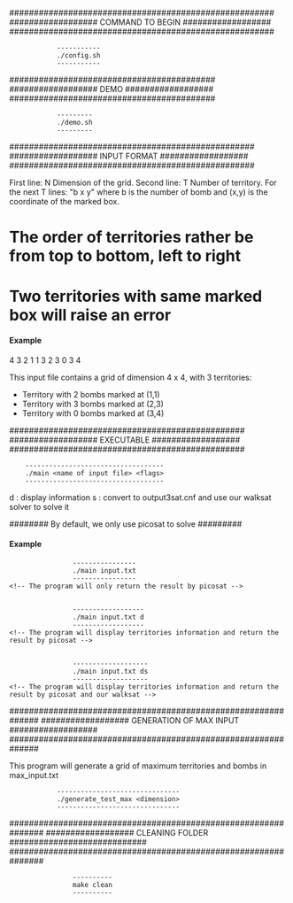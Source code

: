 ######################################################
################## COMMAND TO BEGIN ##################
######################################################


                -----------
                ./config.sh
                -----------
                

##########################################
################## DEMO ##################
##########################################


                ---------
                ./demo.sh
                ---------


##################################################
################## INPUT FORMAT ##################
##################################################


 First line: N Dimension of the grid.
 Second line: T Number of territory.
 For the next T lines: "b x y" where b is the number of bomb and (x,y) is the coordinate of the marked box.
 
 # The order of territories rather be from top to bottom, left to right 
 # Two territories with same marked box will raise an error


 #### Example ####
 4
 3
 2 1 1
 3 2 3
 0 3 4


 This input file contains a grid of dimension 4 x 4, with 3 territories:
 + Territory with 2 bombs marked at (1,1)
 + Territory with 3 bombs marked at (2,3)
 + Territory with 0 bombs marked at (3,4)


################################################
################## EXECUTABLE ##################
################################################


        -----------------------------------
        ./main <name of input file> <flags>
        -----------------------------------

    

d : display information
s : convert to output3sat.cnf and use our walksat solver to solve it

######## By default, we only use picosat to solve #########


#### Example ####

                    ----------------
                    ./main input.txt
                    ----------------
    <!-- The program will only return the result by picosat -->


                    ------------------
                    ./main input.txt d
                    ------------------
    <!-- The program will display territories information and return the result by picosat -->


                    -------------------
                    ./main input.txt ds 
                    -------------------
    <!-- The program will display territories information and return the result by picosat and our walksat -->


##############################################################
################## GENERATION OF MAX INPUT  ##################
##############################################################


This program will generate a grid of maximum territories and bombs in max_input.txt


                -------------------------------
                ./generate_test_max <dimension>
                -------------------------------



###############################################################
################## CLEANING FOLDER ############################
###############################################################

                    ----------
                    make clean
                    ----------